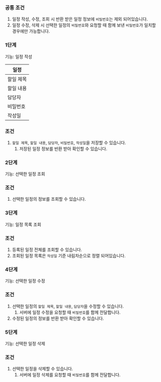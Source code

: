 ### 공통 조건

1. 일정 작성, 수정, 조회 시 반환 받은 일정 정보에 `비밀번호`는 제외 되어있습니다.
2. 일정 수정, 삭제 시 선택한 일정의 `비밀번호`와 요청할 때 함께 보낸 `비밀번호`가 일치할 경우에만 가능합니다.

### 1단계

기능: 일정 작성

| 일정 |
| --- |
| 할일 제목 |
| 할일 내용 |
| 담당자 |
| 비밀번호 |
| 작성일 |

### 조건

1. `할일 제목`, `할일 내용`, `담당자`, `비밀번호`, `작성일`을 저장할 수 있습니다.
    1. 저장된 일정 정보를 반환 받아 확인할 수 있습니다.


### 2단계

기능: 선택한 일정 조회

### 조건

1. 선택한 일정의 정보를 조회할 수 있습니다.

### 3단계

기능: 일정 목록 조회

### 조건

1. 등록된 일정 전체를 조회할 수 있습니다.
2. 조회된 일정 목록은 `작성일` 기준 내림차순으로 정렬 되어있습니다.

### 4단계

기능: 선택한 일정 수정

### 조건

1. 선택한 일정의 `할일 제목`, `할일 내용`, `담당자`을 수정할 수 있습니다.
    1. 서버에 일정 수정을 요청할 때 `비밀번호`를 함께 전달합니다.
2. 수정된 일정의 정보를 반환 받아 확인할 수 있습니다.

### 5단계

기능: 선택한 일정 삭제

### 조건

1. 선택한 일정을 삭제할 수 있습니다.
    1. 서버에 일정 삭제를 요청할 때 `비밀번호`를 함께 전달합니다.